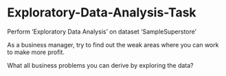 # Exploratory-Data-Analysis-Task

Perform ‘Exploratory Data Analysis’ on dataset ‘SampleSuperstore’

As a business manager, try to find out the weak areas where you can work to make more profit.


What all business problems you can derive by exploring the data?

